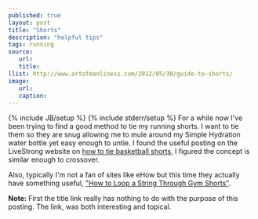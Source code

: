 ```yaml
---
published: true
layout: post
title: "Shorts"
description: "helpful tips"
tags: running
source:
   url:
   title:
llist: http://www.artofmanliness.com/2012/05/30/guide-to-shorts/
image:
   url:
   caption:
---
```

{% include JB/setup %}
{% include stderr/setup %}
For a while now I've been trying to find a good method to tie my running shorts. I want to tie them so they are snug allowing me to mule around my Simple Hydration water bottle yet easy enough to untie. I found the useful posting on the LiveStrong website on [how to tie basketball shorts][liveStrong], I figured the concept is similar enough to crossover.

Also, typically I'm not a fan of sites like eHow but this time they actually have something useful, ["How to Loop a String Through Gym Shorts"][eHow].

__Note:__ First the title link really has nothing to do with the purpose of this posting. The link, was both interesting and topical.

[liveStrong]: http://www.livestrong.com/article/417514-how-to-tie-basketball-shorts/
[eHow]: http://www.ehow.com/how_5924464_loop-string-through-gym-shorts.html "How to Loop a String Through Gym Shorts"

